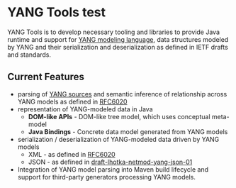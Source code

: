 # YANG Tools  test

YANG Tools is to develop necessary tooling and libraries to provide Java runtime
and support for [YANG modeling language][RFC6020], data structures modeled by YANG and their
serialization and deserialization as defined in IETF drafts and standards.

## Current Features

* parsing of [YANG sources][RFC6020] and semantic inference of relationship across YANG models as defined in [RFC6020]
* representation of YANG-modeled data in Java
  * **DOM-like APIs** - DOM-like tree model, which uses conceptual meta-model
  * **Java Bindings** - Concrete data model generated from YANG models
* serialization / deserialization of YANG-modeled data driven by YANG models
  * XML - as defined in [RFC6020]
  * JSON - as defined in [draft-lhotka-netmod-yang-json-01]
* Integration of YANG model parsing into Maven build lifecycle and
  support for third-party generators processing  YANG models.


[RFC6020]:https://tools.ietf.org/html/rfc6020
[draft-lhotka-netmod-yang-json-01]:https://tools.ietf.org/html/draft-lhotka-netmod-yang-json-01
